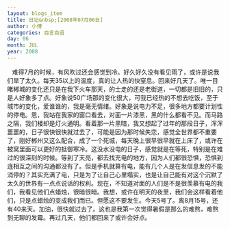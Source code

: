 ```yaml
---
layout: blogs_item
title: 日记&nbsp;[2008年07月06日]
author: 小傅
categories: 自言自语
day: 06
month: JUL
year: 2008
---
```




&nbsp;&nbsp;
难得7月的时候，有风吹过还会感觉到冷。好久好久没有看见雨了，或许是说我们旱了太久。每天35以上的温度，真的让人热的快窒息。回来好几天了。唯一目睹郴城的变化还只是在我下火车那天，的士走的还是老街道，一切都是旧旧的，只是人好象多了点。好象说50广场那的变化很大，可我已经热的不想去吃饭，至于城市的变化，爱谁谁的，我是毫无情绪。好象是说电力不足，很多地方都要计划性的停电。恩，我站在我家的窗口看去，对面一片漆黑，黑的什么都看不见。而马路之隔，我们楼却是灯火通明。看着那一片黑暗，我又想起了过年的那段日子，浑浑噩噩的，日子很快很快就过去了，可能是因为那时候失恋，感觉全世界都不重要了，刚好郴州又这么配合，成了一个死城，每天晚上很早很早就在上床了，或许在被窝里面可以更好的抵御寒冷。这没水没电的日子，感觉就是在等死，特别是在难过的很深刻的时候。等到了天亮，都去找充电的地方，因为人们都很恐惧，恐惧到连相互之间的沟通都没有了。但是手机就算有电，能有几个人是在发信息发的不能消停的？其实充满了电，只是为了让自己心里塌实，也是让自己能有对这个沉默了太久的世界有一点点说话的权利。现在，不知道对面的人们是不是很羡慕有电的我们，我看见他们点蜡烛，很暗很暗。我想，或许在明天的夜里，我们会这样看着他们，只是点蜡烛的变成我们而已。但愿这不要发生。今天5号了。离8月15号，还有40来天。加油，很快就过去了。这也是我第一次觉得暑假是那么的难熬，难熬到无聊的发霉。再过几天，他们都回来了或许会好点。


